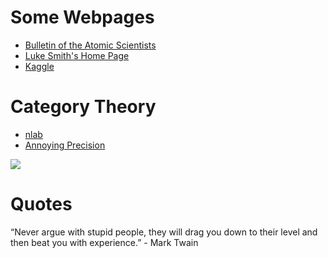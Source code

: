 # Some Webpages

- [Bulletin of the Atomic Scientists](https://thebulletin.org/)
- [Luke Smith's Home Page](https://lukesmith.xyz/)
- [Kaggle](https://www.kaggle.com/)

# Category Theory

- [nlab](https://ncatlab.org/nlab/show/HomePage)
- [Annoying Precision](https://qchu.wordpress.com/)


![](https://3.bp.blogspot.com/-YJ7vMuEEYxo/Vmmyw3XN5UI/AAAAAAAAw-w/Hk6uu7gxQvE/s1600/Andromeda-Galaxy-Wallpaper-HD-18.jpg)

# Quotes

“Never argue with stupid people, they will drag you down to their level and then beat you with experience.” - Mark Twain
